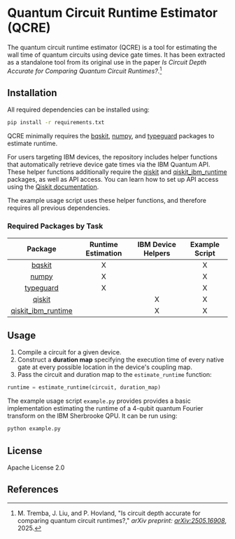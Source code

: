 # Quantum Circuit Runtime Estimator (QCRE)

The quantum circuit runtime estimator (QCRE) is a tool for
estimating the wall time of quantum circuits using device
gate times. It has been extracted as a standalone tool from
its original use in the paper *Is Circuit Depth Accurate for 
Comparing Quantum Circuit Runtimes?.*[^1]

## Installation

All required dependencies can be installed using:
```sh
pip install -r requirements.txt
```

QCRE minimally requires the [bqskit](https://github.com/BQSKit/bqskit),
[numpy](https://numpy.org/install/), and
[typeguard](https://pypi.org/project/typeguard/) packages to estimate
runtime.

For users targeting IBM devices, the repository includes helper
functions that automatically retrieve device gate times via the
IBM Quantum API. These helper functions additionally require the
[qiskit](https://docs.quantum.ibm.com/guides/install-qiskit) and
[qiskit_ibm_runtime](https://docs.quantum.ibm.com/guides/install-qiskit)
packages, as well as API access. You can learn how to set up API
access using the
[Qiskit documentation](https://docs.quantum.ibm.com/guides/setup-channel).


The example usage script uses these helper functions, and therefore
requires all previous dependencies.

### Required Packages by Task

| Package | Runtime Estimation | IBM Device Helpers | Example Script
|:---:|:---:|:---:|:---:
| [bqskit](https://github.com/BQSKit/bqskit)|X||X
| [numpy](https://numpy.org/install/)|X||X
| [typeguard](https://pypi.org/project/typeguard/)|X||X
| [qiskit](https://docs.quantum.ibm.com/guides/install-qiskit)||X|X
| [qiskit_ibm_runtime](https://docs.quantum.ibm.com/guides/install-qiskit)||X|X

## Usage

1. Compile a circuit for a given device.
2. Construct a **duration map** specifying the execution time of every native 
gate at every possible location in the device's coupling map.
3. Pass the circuit and duration map to the `estimate_runtime` function:
```python
runtime = estimate_runtime(circuit, duration_map)
```

The example usage script `example.py` provides provides a basic implementation
estimating the runtime of a 4-qubit quantum Fourier transform on the IBM
Sherbrooke QPU. It can be run using:
```sh
python example.py
```

## License

Apache License 2.0

## References

[^1]: M. Tremba, J. Liu, and P. Hovland, "Is circuit depth accurate for comparing quantum circuit runtimes?," *arXiv preprint: [arXiv:2505.16908](https://doi.org/10.48550/arXiv.2505.16908)*, 2025.